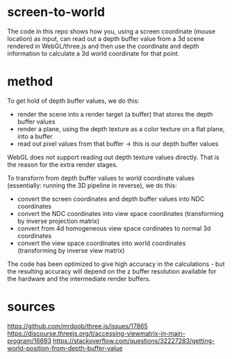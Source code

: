 # screen-to-world

The code in this repo shows how you, using a screen coordinate (mouse location) as input, can read out a depth buffer value from a 3d scene rendered in WebGL/three.js and then use the coordinate and depth information to calculate a 3d world coordinate for that point.

# method

To get hold of depth buffer values, we do this:

- render the scene into a render target (a buffer) that stores the depth buffer values
- render a plane, using the depth texture as a color texture on a flat plane, into a buffer
- read out pixel values from that buffer -> this is our depth buffer values

WebGL does not support reading out depth texture values directly. That is the reason for the extra render stages.

To transform from depth buffer values to world coordinate values (essentially: running the 3D pipeline in reverse), we do this:

- convert the screen coordinates and depth buffer values into NDC coordinates
- convert the NDC coordinates into view space coordinates (transforming by inverse projection matrix)
- convert from 4d homogeneous view space cordinates to normal 3d coordinates
- convert the view space coordinates into world coordinates (transforming by inverse view matrix)

The code has been optimized to give high accuracy in the calculations - but the resulting accuracy will depend on the z buffer resolution available for the hardware and the intermediate render buffers.


# sources

https://github.com/mrdoob/three.js/issues/17865
https://discourse.threejs.org/t/accessing-viewmatrix-in-main-program/16693
https://stackoverflow.com/questions/32227283/getting-world-position-from-depth-buffer-value
